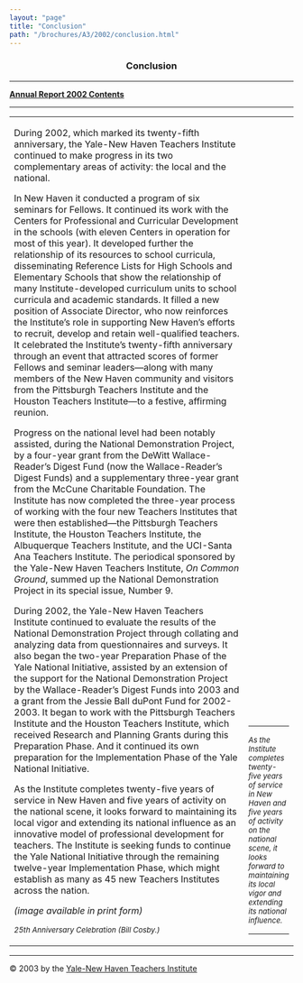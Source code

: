 ```yaml
---
layout: "page"
title: "Conclusion"
path: "/brochures/A3/2002/conclusion.html"
---
```

<main>
<center>
<a name="top"></a><b><h3>Conclusion</h3></b></center>
<hr/>
<b><a href="index.html">Annual Report 2002 Contents</a>
</b>
<hr/>
<table cellpadding="2">
<tbody><tr>
<td width="85%"><p>During 2002, which marked its twenty-fifth anniversary, the Yale-New Haven Teachers Institute continued to make progress in its two complementary areas of activity: the local and the national.
</p><p>In New Haven it conducted a program of six seminars for Fellows. It continued its work with the Centers for Professional and Curricular Development in the schools (with eleven Centers in operation for most of this year). It developed further the relationship of its resources to school curricula, disseminating Reference Lists for High Schools and Elementary Schools that show the relationship of many Institute-developed curriculum units to school curricula and academic standards. It filled a new position of Associate Director, who now reinforces the Institute’s role in supporting New Haven’s efforts to recruit, develop and retain well-qualified teachers. It celebrated the Institute’s twenty-fifth anniversary through an event that attracted scores of former Fellows and seminar leaders—along with many members of the New Haven community and visitors from the Pittsburgh Teachers Institute and the Houston Teachers Institute—to a festive, affirming reunion. 
</p><p>Progress on the national level had been notably assisted, during the National Demonstration Project, by a four-year grant from the DeWitt Wallace-Reader’s Digest Fund (now the Wallace-Reader’s Digest Funds) and a supplementary three-year grant from the McCune Charitable Foundation. The Institute has now completed the three-year process of working with the four new Teachers Institutes that were then established—the Pittsburgh Teachers Institute, the Houston Teachers Institute, the Albuquerque Teachers Institute, and the UCI-Santa Ana Teachers Institute. The periodical sponsored by the Yale-New Haven Teachers Institute, <i>On Common Ground</i>, summed up the National Demonstration Project in its special issue, Number 9.
</p><p>During 2002, the Yale-New Haven Teachers Institute continued to evaluate the results of the National Demonstration Project through collating and analyzing data from questionnaires and surveys. It also began the two-year Preparation Phase of the Yale National Initiative, assisted by an extension of the support for the National Demonstration Project by the Wallace-Reader’s Digest Funds into 2003 and a grant from the Jessie Ball duPont Fund for 2002-2003. It began to work with the Pittsburgh Teachers Institute and the Houston Teachers Institute, which received Research and Planning Grants during this Preparation Phase. And it continued its own preparation for the Implementation Phase of the Yale National Initiative.
</p><p>As the Institute completes twenty-five years of service in New Haven and five years of activity on the national scene, it looks forward to maintaining its local vigor and extending its national influence as an innovative model of professional development for teachers. The Institute is seeking funds to continue the Yale National Initiative through the remaining twelve-year Implementation Phase, which might establish as many as 45 new Teachers Institutes across the nation.
<!-- IMAGE CAPTION BELOW -->
</p><p><i>(image available in print form)</i>
</p><p><font size="-1"><i>25th Anniversary Celebration (Bill Cosby.)
</i></font>
</p></td>
<!-- CALLOUT/SIDEBAR BELOW -->
<td valign="bottom">
<hr/><font size="-1"><i>As the Institute completes twenty-five years of service in New Haven and five years of activity on the national scene, it looks forward to maintaining its local vigor and extending its national influence.
</i></font>
<hr/>
</td>
</tr>
</tbody></table>
<hr/>
<div align="LEFT">© 2003 by the <a href="/">Yale-New Haven Teachers Institute</a>
</div></main>